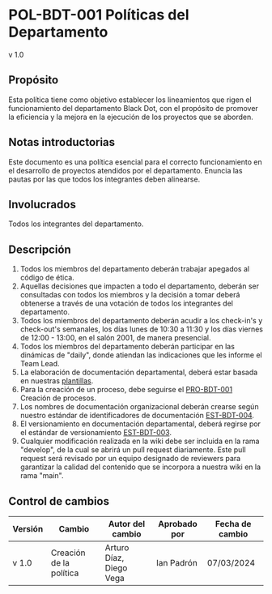 # POL-BDT-001 Políticas del Departamento

v 1.0

## Propósito

Esta política tiene como objetivo establecer los lineamientos que rigen el funcionamiento del departamento Black Dot, con el propósito de promover la eficiencia y la mejora en la ejecución de los proyectos que se aborden.

## Notas introductorias

Este documento es una política esencial para el correcto funcionamiento en el desarrollo de proyectos atendidos por el departamento. Enuncia las pautas por las que todos los integrantes deben alinearse.

## Involucrados

Todos los integrantes del departamento.

## Descripción

1. Todos los miembros del departamento deberán trabajar apegados al código de ética.
2. Aquellas decisiones que impacten a todo el departamento, deberán ser consultadas con todos los miembros y la decisión a tomar deberá obtenerse a través de una votación de todos los integrantes del departamento.
3. Todos los miembros del departamento deberán acudir a los check-in's y check-out's semanales, los días lunes de 10:30 a 11:30 y los días viernes de 12:00 - 13:00, en el salón 2001, de manera presencial.
4. Todos los miembros del departamento deberán participar en las dinámicas de "daily", donde atiendan las indicaciones que les informe el Team Lead.
5. La elaboración de documentación departamental, deberá estar basada en nuestras [plantillas](https://black-dot-2024.github.io/docs/plantillas/plt-bdt-001).
6. Para la creación de un proceso, debe seguirse el [PRO-BDT-001](https://black-dot-2024.github.io/docs/procesos/pro-bdt-001) Creación de procesos.
7. Los nombres de documentación organizacional deberán crearse según nuestro estándar de identificadores de documentación [EST-BDT-004](https://black-dot-2024.github.io/docs/estandares/est-bdt-004).
8. El versionamiento en documentación departamental, deberá regirse por el estándar de versionamiento [EST-BDT-003](https://black-dot-2024.github.io/docs/estandares/est-bdt-003).
9. Cualquier modificación realizada en la wiki debe ser incluida en la rama "develop", de la cual se abrirá un pull request diariamente. Este pull request será revisado por un equipo designado de reviewers para garantizar la calidad del contenido que se incorpora a nuestra wiki en la rama "main".

## Control de cambios

| Versión | Cambio                 | Autor del cambio | Aprobado por | Fecha de cambio |
| ------- | ---------------------- | ---------------- | ------------ | --------------- |
| v 1.0  | Creación de la política | Arturo Díaz, Diego Vega | Ian Padrón       | 07/03/2024      |
